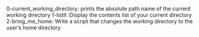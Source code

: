 0-current_working_directory: prints the absolute path name of the current working directory
1-listit :Display the contents list of your current directory
2-bring_me_home: Write a script that changes the working directory to the user’s home directory

